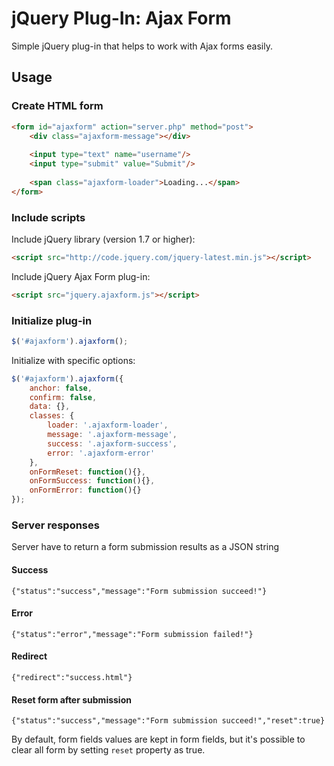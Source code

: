 # jQuery Plug-In: Ajax Form
Simple jQuery plug-in that helps to work with Ajax forms easily.

## Usage

### Create HTML form
```html
<form id="ajaxform" action="server.php" method="post">
	<div class="ajaxform-message"></div>
	
	<input type="text" name="username"/>
	<input type="submit" value="Submit"/>
	
	<span class="ajaxform-loader">Loading...</span>
</form>
```

### Include scripts
Include jQuery library (version 1.7 or higher):

```html
<script src="http://code.jquery.com/jquery-latest.min.js"></script>	
```

Include jQuery Ajax Form plug-in:
```html
<script src="jquery.ajaxform.js"></script>
```

### Initialize plug-in
```js
$('#ajaxform').ajaxform();
```

Initialize with specific options:
```js
$('#ajaxform').ajaxform({
	anchor: false,
	confirm: false,
	data: {},
	classes: {
		loader: '.ajaxform-loader',
		message: '.ajaxform-message',
		success: '.ajaxform-success',
		error: '.ajaxform-error'
	},
	onFormReset: function(){},
	onFormSuccess: function(){},
	onFormError: function(){}
});
```

### Server responses
Server have to return a form submission results as a JSON string

#### Success
```
{"status":"success","message":"Form submission succeed!"}
```

#### Error
```
{"status":"error","message":"Form submission failed!"}
```

#### Redirect
```
{"redirect":"success.html"}
```

#### Reset form after submission
```
{"status":"success","message":"Form submission succeed!","reset":true}
```
By default, form fields values are kept in form fields, but it's possible to clear all form by setting `reset` property as true.
